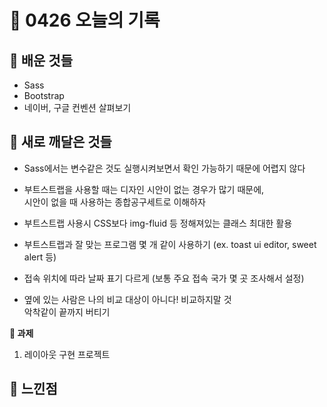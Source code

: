 # 🧸 0426 오늘의 기록
## 💙 배운 것들
* Sass
* Bootstrap
* 네이버, 구글 컨벤션 살펴보기

## 💚 새로 깨달은 것들
* Sass에서는 변수같은 것도 실행시켜보면서 확인 가능하기 때문에 어렵지 않다

* 부트스트랩을 사용할 때는 디자인 시안이 없는 경우가 많기 때문에,   
시안이 없을 때 사용하는 종합공구세트로 이해하자

* 부트스트랩 사용시 CSS보다 img-fluid 등 정해져있는 클래스 최대한 활용

* 부트스트랩과 잘 맞는 프로그램 몇 개 같이 사용하기 (ex. toast ui editor, sweet alert 등)

* 접속 위치에 따라 날짜 표기 다르게 (보통 주요 접속 국가 몇 곳 조사해서 설정)

* 옆에 있는 사람은 나의 비교 대상이 아니다! 비교하지말 것   
악착같이 끝까지 버티기

**📍 과제**
1. 레이아웃 구현 프로젝트
 
## 💜 느낀점
